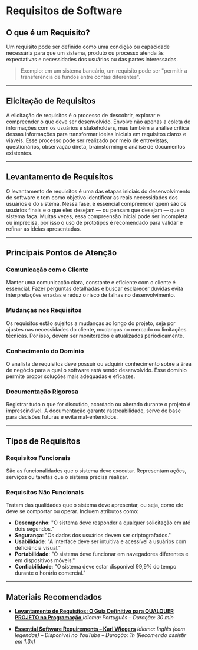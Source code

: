 # Requisitos de Software

## O que é um Requisito?
Um requisito pode ser definido como uma condição ou capacidade necessária para que um sistema, produto ou processo atenda às expectativas e necessidades dos usuários ou das partes interessadas.

> Exemplo: em um sistema bancário, um requisito pode ser "permitir a transferência de fundos entre contas diferentes".

---

## Elicitação de Requisitos
A elicitação de requisitos é o processo de descobrir, explorar e compreender o que deve ser desenvolvido. Envolve não apenas a coleta de informações com os usuários e stakeholders, mas também a análise crítica dessas informações para transformar ideias iniciais em requisitos claros e viáveis. Esse processo pode ser realizado por meio de entrevistas, questionários, observação direta, brainstorming e análise de documentos existentes.

---

## Levantamento de Requisitos
O levantamento de requisitos é uma das etapas iniciais do desenvolvimento de software e tem como objetivo identificar as reais necessidades dos usuários e do sistema. Nessa fase, é essencial compreender quem são os usuários finais e o que eles desejam — ou pensam que desejam — que o sistema faça. Muitas vezes, essa compreensão inicial pode ser incompleta ou imprecisa, por isso o uso de protótipos é recomendado para validar e refinar as ideias apresentadas.

---

## Principais Pontos de Atenção

### Comunicação com o Cliente
Manter uma comunicação clara, constante e eficiente com o cliente é essencial. Fazer perguntas detalhadas e buscar esclarecer dúvidas evita interpretações erradas e reduz o risco de falhas no desenvolvimento.

### Mudanças nos Requisitos
Os requisitos estão sujeitos a mudanças ao longo do projeto, seja por ajustes nas necessidades do cliente, mudanças no mercado ou limitações técnicas. Por isso, devem ser monitorados e atualizados periodicamente.

### Conhecimento do Domínio
O analista de requisitos deve possuir ou adquirir conhecimento sobre a área de negócio para a qual o software está sendo desenvolvido. Esse domínio permite propor soluções mais adequadas e eficazes.

### Documentação Rigorosa
Registrar tudo o que for discutido, acordado ou alterado durante o projeto é imprescindível. A documentação garante rastreabilidade, serve de base para decisões futuras e evita mal-entendidos.

---

## Tipos de Requisitos

### Requisitos Funcionais
São as funcionalidades que o sistema deve executar. Representam ações, serviços ou tarefas que o sistema precisa realizar.

### Requisitos Não Funcionais
Tratam das qualidades que o sistema deve apresentar, ou seja, como ele deve se comportar ou operar. Incluem atributos como:

- **Desempenho**: "O sistema deve responder a qualquer solicitação em até dois segundos."
- **Segurança**: "Os dados dos usuários devem ser criptografados."
- **Usabilidade**: "A interface deve ser intuitiva e acessível a usuários com deficiência visual."
- **Portabilidade**: "O sistema deve funcionar em navegadores diferentes e em dispositivos móveis."
- **Confiabilidade**: "O sistema deve estar disponível 99,9% do tempo durante o horário comercial."

---

## Materiais Recomendados

- [**Levantamento de Requisitos: O Guia Definitivo para QUALQUER PROJETO na Programação** ](https://www.youtube.com/watch?v=xEdGAC0qzgY&ab_channel=ONovoProgramador)
  _Idioma: Português – Duração: 30 min_  
  

- [**Essential Software Requirements – Karl Wiegers**](https://www.youtube.com/watch?v=-UgOZhqAzUo) 
  _Idioma: Inglês (com legendas) – Disponível no YouTube – Duração: 1h (Recomendo assistir em 1.3x)_  
  